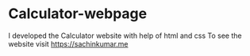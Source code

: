 # Calculator-webpage
I developed the Calculator website with help of html and css To see the website visit https://sachinkumar.me
